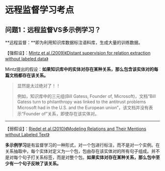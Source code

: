 # 远程监督学习考点

## 问题1：远程监督VS多示例学习？

**远程监督：**即为利用知识库数据标注语料库，生成大量的训练数据。

【强假设】：[Mintz et al.(2009)《Distant supervision for relation extraction without labeled data》](https://www.aclweb.org/anthology/P09-1113.pdf)

Mintz提出的假设：**如果知识库中的实体对存在某种关系，那么包含该实体对的每篇文档都存在该关系。** 

> 显然是太过绝对了！！
>
> 例如，知识库中的三元组(Bill Gatess, Founder of, Microsoft)，文档“Bill Gatess turn to philanthropy was linked to the antitrust problems Microsoft had in the U.S. and the European union”，该文档并没有表示“Founder of”关系，即使存在该实体对。

------

【弱假设】：[Riedel et al.(2010)《Modeling Relations and Their Mentions without Labeled Text》](https://link.springer.com/content/pdf/10.1007/978-3-642-15939-8_10.pdf)

**多示例学习**是有监督学习的一种形式，对一个包进行标注，而不是对一个实例。在关系抽取中，每个实体对定义为一个包，包由存在该实体对的所有句子组成。并不是对每个句子打关系标签，而是对整个包。**如果实体对存在某种关系，那么包中至少有一个句子反映了该关系。**